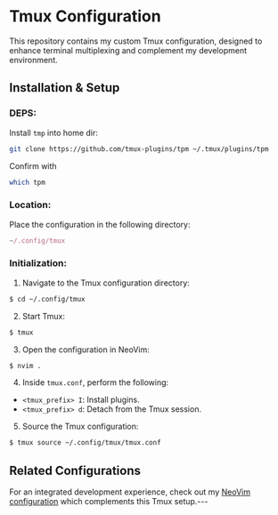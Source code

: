 # Tmux Configuration

This repository contains my custom Tmux configuration, designed to enhance terminal multiplexing and complement my development environment.

## Installation & Setup

### DEPS:

Install `tmp` into home dir:

```bash
git clone https://github.com/tmux-plugins/tpm ~/.tmux/plugins/tpm
```

Confirm with

```bash
which tpm
```

### Location:

Place the configuration in the following directory:

```javascript
~/.config/tmux
```

### Initialization:

1. Navigate to the Tmux configuration directory:

```bash
$ cd ~/.config/tmux
```

2. Start Tmux:

```bash
$ tmux
```

3. Open the configuration in NeoVim:

```bash
$ nvim .
```

4. Inside `tmux.conf`, perform the following:

- `<tmux_prefix> I`: Install plugins.
- `<tmux_prefix> d`: Detach from the Tmux session.

5. Source the Tmux configuration:

```bash
$ tmux source ~/.config/tmux/tmux.conf
```

## Related Configurations

For an integrated development experience, check out my [NeoVim configuration](https://github.com/ctheil/nvim-config) which complements this Tmux setup.---
